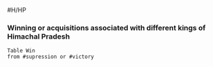 #H/HP 
### Winning or acquisitions associated with different kings of Himachal Pradesh
```dataview
Table Win
from #supression or #victory
```